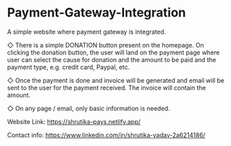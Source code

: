 # Payment-Gateway-Integration
A simple website where payment gateway is integrated.

◇ There is a simple DONATION button present on the homepage. On clicking the donation button, the user will land on the payment page where user can select the cause for donation and the amount to be paid and the payment type, e.g. credit card, Paypal, etc.

◇ Once the payment is done and invoice will be generated and email will be sent to the user for the payment received. The invoice will contain the amount.

◇ On any page / email, only basic information is needed.

Website Link: https://shrutika-pays.netlify.app/

Contact info: https://www.linkedin.com/in/shrutika-yadav-2a6214186/
